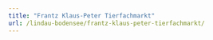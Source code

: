 ```yaml
---
title: "Frantz Klaus-Peter Tierfachmarkt"
url: /lindau-bodensee/frantz-klaus-peter-tierfachmarkt/
---
```


